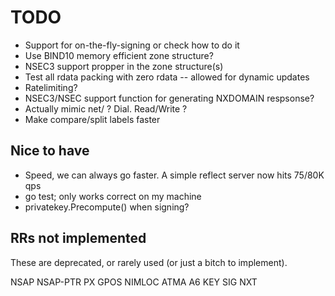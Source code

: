 # TODO

* Support for on-the-fly-signing or check how to do it
* Use BIND10 memory efficient zone structure?
* NSEC3 support propper in the zone structure(s)
* Test all rdata packing with zero rdata -- allowed for dynamic updates
* Ratelimiting?
* NSEC3/NSEC support function for generating NXDOMAIN respsonse?
* Actually mimic net/ ? Dial. Read/Write ?
* Make compare/split labels faster

## Nice to have

* Speed, we can always go faster. A simple reflect server now hits 75/80K qps
* go test; only works correct on my machine
* privatekey.Precompute() when signing? 

## RRs not implemented

These are deprecated, or rarely used (or just a bitch to implement).

NSAP
NSAP-PTR
PX
GPOS
NIMLOC
ATMA
A6
KEY
SIG
NXT
